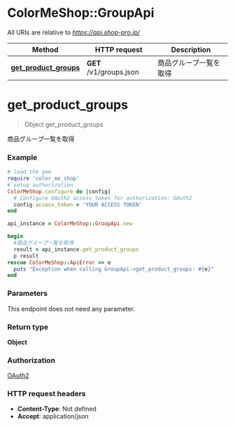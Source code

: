 # ColorMeShop::GroupApi

All URIs are relative to *https://api.shop-pro.jp/*

Method | HTTP request | Description
------------- | ------------- | -------------
[**get_product_groups**](GroupApi.md#get_product_groups) | **GET** /v1/groups.json | 商品グループ一覧を取得


# **get_product_groups**
> Object get_product_groups

商品グループ一覧を取得

### Example
```ruby
# load the gem
require 'color_me_shop'
# setup authorization
ColorMeShop.configure do |config|
  # Configure OAuth2 access token for authorization: OAuth2
  config.access_token = 'YOUR ACCESS TOKEN'
end

api_instance = ColorMeShop::GroupApi.new

begin
  #商品グループ一覧を取得
  result = api_instance.get_product_groups
  p result
rescue ColorMeShop::ApiError => e
  puts "Exception when calling GroupApi->get_product_groups: #{e}"
end
```

### Parameters
This endpoint does not need any parameter.

### Return type

**Object**

### Authorization

[OAuth2](../README.md#OAuth2)

### HTTP request headers

 - **Content-Type**: Not defined
 - **Accept**: application/json



